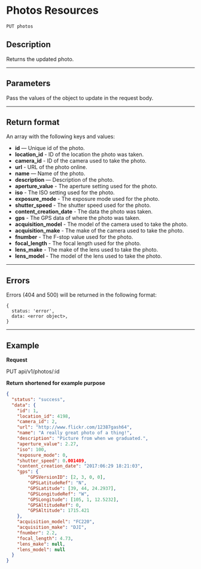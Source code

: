 # Photos Resources

    PUT photos

## Description
Returns the updated photo.

***

## Parameters

Pass the values of the object to update in the request body.

***

## Return format
An array with the following keys and values:

- **id** — Unique id of the photo.
- **location_id** - ID of the location the photo was taken.
- **camera_id** - ID of the camera used to take the photo.
- **url** - URL of the photo online.
- **name** — Name of the photo.
- **description** — Description of the photo.
- **aperture_value** - The aperture setting used for the photo.
- **iso** - The ISO setting used for the photo.
- **exposure_mode** - The exposure mode used for the photo.
- **shutter_speed** - The shutter speed used for the photo.
- **content_creation_date** - The data the photo was taken.
- **gps** - The GPS data of where the photo was taken.
- **acquisition_model** - The model of the camera used to take the photo.
- **acquisition_make** - The make of the camera used to take the photo.
- **fnumber** - The F-stop value used for the photo.
- **focal_length** - The focal length used for the photo.
- **lens_make** - The make of the lens used to take the photo.
- **lens_model** - The model of the lens used to take the photo.

***

## Errors
Errors (404 and 500) will be returned in the following format:
```
{
  status: 'error',
  data: <error object>,
}
```

***

## Example
**Request**

   PUT api/v1/photos/:id

**Return** __shortened for example purpose__
``` json
{
  "status": "success",
  "data": {
    "id": 1,
    "location_id": 4198,
    "camera_id": 2,
    "url": "http://www.flickr.com/12387gash64",
    "name": "A really great photo of a thing!",
    "description": "Picture from when we graduated.",
    "aperture_value": 2.27,
    "iso": 100,
    "exposure_mode": 0,
    "shutter_speed": 0.001409,
    "content_creation_date": "2017:06:29 18:21:03",
    "gps": {
        "GPSVersionID": [2, 3, 0, 0],
        "GPSLatitudeRef": "N",
        "GPSLatitude": [39, 44, 24.2937],
        "GPSLongitudeRef": "W",
        "GPSLongitude": [105, 1, 12.5232],
        "GPSAltitudeRef": 0,
        "GPSAltitude": 1715.421
    },
    "acquisition_model": "FC220",
    "acquisition_make": "DJI",
    "fnumber": 2.2,
    "focal_length": 4.73,
    "lens_make": null,
    "lens_model": null
  }
}
```
